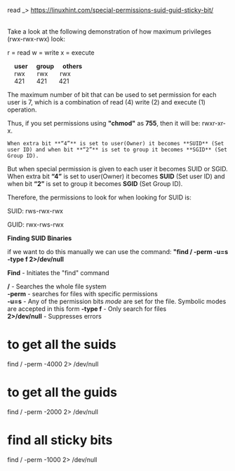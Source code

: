 

######
read _>  https://linuxhint.com/special-permissions-suid-guid-sticky-bit/
######



Take a look at the following demonstration of how maximum privileges (rwx-rwx-rwx) look:

r = read
w = write
x = execute  

    **user**     **group**     **others**  
    rwx       rwx       rwx  
    421       421       421

The maximum number of bit that can be used to set permission for each user is 7, which is a combination of read (4) write (2) and execute (1) operation. 

Thus, if you set permissions using **"chmod"** as **755**, then it will be: rwxr-xr-x.

`When extra bit **“4”** is set to user(Owner) it becomes **SUID** (Set user ID) and when bit **“2”** is set to group it becomes **SGID** (Set Group ID).
`



But when special permission is given to each user it becomes SUID or SGID. When extra bit **“4”** is set to user(Owner) it becomes **SUID** (Set user ID) and when bit **“2”** is set to group it becomes **SGID** (Set Group ID).  

Therefore, the permissions to look for when looking for SUID is:

SUID:
rws-rwx-rwx

GUID:
rwx-rws-rwx


**Finding SUID Binaries**  

 if we want to do this manually we can use the command: **"find / -perm -u=s -type f 2>/dev/null**

**Find** - Initiates the "find" command  

**/** - Searches the whole file system  
**-perm** - searches for files with specific permissions  
**-u=s** - Any of the permission bits _mode_ are set for the file. Symbolic modes are accepted in this form
**-type f** - Only search for files  
**2>/dev/null** - Suppresses errors




# to get all the suids  
  
find / -perm -4000 2> /dev/null  
  
# to get all the guids  
  
find / -perm -2000 2> /dev/null  
  
# find all sticky bits  
  
find / -perm -1000 2> /dev/null